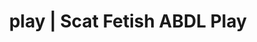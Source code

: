 ---
categories:
- ASMR Porn
- Spiritual Kink
- Femdom
- Scat Fetish
- Immersive Erotica
image: /assets/images/1747714156699.jpg
layout: post
schema:
  description: Premium adult content featuring Scat Fetish, ABDL Play. High-quality
    artwork with sensual themes.
  keywords:
  - Roleplay Fantasies
  - NSFW Art
  - ABDL Play
  - Scat Fetish
  - Tattooed Beauties
  - Self-Pleasure
  - Fantasy Kink
  name: 1747714156699 | Scat Fetish ABDL Play
  type: VisualArtwork
seo:
  description: Featured content with premium Scat Fetish, ABDL Play. HD images available.
  keywords: Scat Fetish, ABDL Play
  og_image: /assets/images/1747714156699.jpg
  schema_type: VisualArtwork
tags:
- '#play'
- Scat Fetish
- ABDL Play
title: play | Scat Fetish ABDL Play
---